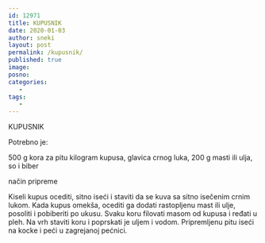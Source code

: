 ```yaml
---
id: 12971
title: KUPUSNIK
date: 2020-01-03
author: sneki
layout: post
permalink: /kupusnik/
published: true
image: 
posno: 
categories:
   -
tags:
   -
---
```

 

KUPUSNIK

Potrebno je:

500 g kora za pitu
kilogram kupusa,
glavica crnog luka,
200 g masti ili ulja,
so i biber

način pripreme

Kiseli kupus ocediti, sitno iseći i staviti da se
kuva sa sitno isečenim crnim lukom. Kada kupus omekša,
ocediti ga dodati rastopljenu mast ili ulje, posoliti i
pobiberiti po ukusu. Svaku koru filovati masom od
kupusa i ređati u pleh. Na vrh staviti koru i poprskati
je uljem i vodom. Pripremljenu pitu iseći na kocke i peći
u zagrejanoj pećnici.

 
  

